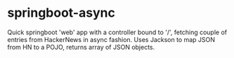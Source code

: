 # springboot-async
Quick springboot 'web' app with a controller bound to '/', fetching couple of entries from HackerNews in async fashion.
Uses Jackson to map JSON from HN to a POJO, returns array of JSON objects.
